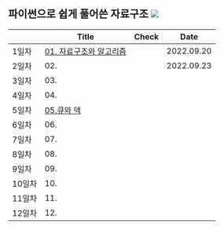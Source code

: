 ## 파이썬으로 쉽게 풀어쓴 자료구조 <img src="https://img.shields.io/badge/Python-3776AB?style=flat&logo=Python&logoColor=white"/>
| | Title | Check | Date |
|-|-------|-------|------|
| 1일차 | [01. 자료구조와 알고리즘](https://github.com/ChaCha0924/DATA-STRUCTURES-USING-PYTHON) | | 2022.09.20 |
| 2일차 | 02. | | 2022.09.23 |
| 3일차 | 03. | |  |
| 4일차 | 04. | |  |
| 5일차 | [05.큐와 덱]() | |  |
| 6일차 | 06. | |  |
| 7일차 | 07. | |  |
| 8일차 | 08. | |  |
| 9일차 | 09. | |  |
| 10일차 | 10. | |  |
| 11일차 | 11. | |  |
| 12일차 | 12. | |  |
